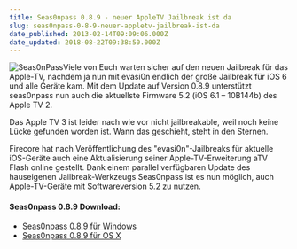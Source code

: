 ```yaml
---
title: Seas0npass 0.8.9 - neuer AppleTV Jailbreak ist da
slug: seas0npass-0-8-9-neuer-appletv-jailbreak-ist-da
date_published: 2013-02-14T09:09:06.000Z
date_updated: 2018-08-22T09:38:50.000Z
---
```


![Seas0nPass](//picdump.thafaker.de/2011/05/Seas0nPass-150x150.jpg)Viele von Euch warten sicher auf den neuen Jailbreak für das Apple-TV, nachdem ja nun mit evasi0n endlich der große Jailbreak für iOS 6 und alle Geräte kam. Mit dem Update auf Version 0.8.9 unterstützt seas0npass nun auch die aktuellste Firmware 5.2 (iOS 6.1 – 10B144b) des Apple TV 2. 

Das Apple TV 3 ist leider nach wie vor nicht jailbreakable, weil noch keine Lücke gefunden worden ist. Wann das geschieht, steht in den Sternen.

Firecore hat nach Veröffentlichung des "evasi0n"-Jailbreaks für aktuelle iOS-Geräte auch eine Aktualisierung seiner Apple-TV-Erweiterung aTV Flash online gestellt. Dank einem parallel verfügbaren Update des hauseigenen Jailbreak-Werkzeugs Seas0npass ist es nun möglich, auch Apple-TV-Geräte mit Softwareversion 5.2 zu nutzen.

#### Seas0npass 0.8.9 Download:

- [Seas0npass 0.8.9 für Windows](http://ul.to/t3hy0v0y)
- [Seas0npass 0.8.9 für OS X](http://ul.to/j6lg5cgn)
